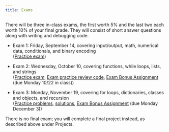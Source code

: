 ```yaml
---
title: Exams
---
```


There will be three in-class exams, the first worth 5% and the last
two each worth 10% of your final grade. They will consist of short
answer questions along with writing and debugging code.

- Exam 1: Friday, September 14, covering input/output, math, numerical
  data, conditionals, and binary encoding  
  ([Practice exam](static/exam1-practice-f18.pdf))

- Exam 2: Wednesday, October 10, covering functions, while loops,
  lists, and strings  
  ([Practice exam](static/exam2-practice-f18.pdf), [Exam practice review code](static/Exam2.py), [Exam Bonus Assignment](static/exam-bonus.pdf) (due Monday 10/22 in class))
  <!-- [In-class code from practice exam](static/exam2-practice.py)) -->

<!-- ; [Practice exam solution code](static/exam2-practice.py); [Bonus functions](http://mgoadric.github.io/csci150/homework/bonusfunctions.html) due Wednesday after spring break (March 29)) -\-> -->

- Exam 3: Monday, November 19, covering for loops, dictionaries,
    classes and objects, and recursion  
    ([Practice problems](static/exam3-practice-f18.pdf),
    [solutions](static/exam3-practice-f18-solutions.pdf), [Exam Bonus
    Assignment](static/exam-bonus.pdf) (due Monday December 3))

    <!-- [tracing template](static/heap-tracing-template.pdf), [Practice -->
    <!-- problem solutions](static/exam3-practice-s18-solutions.pdf)) -->

There is no final exam; you will complete a final project instead, as
described above under Projects.
